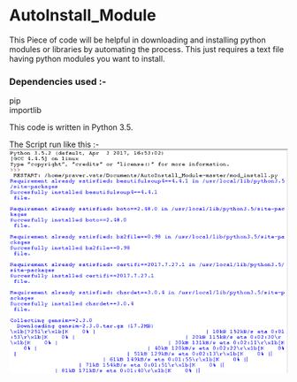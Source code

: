# AutoInstall_Module
This Piece of code will be helpful in downloading and installing python modules or libraries by automating the process. This just requires a text file having python modules you want to install. 

### Dependencies used :-
pip  
importlib

This code is written in Python 3.5.

The Script run like this :-  
![ScreenShot](Auto_module_screenshot.png)
